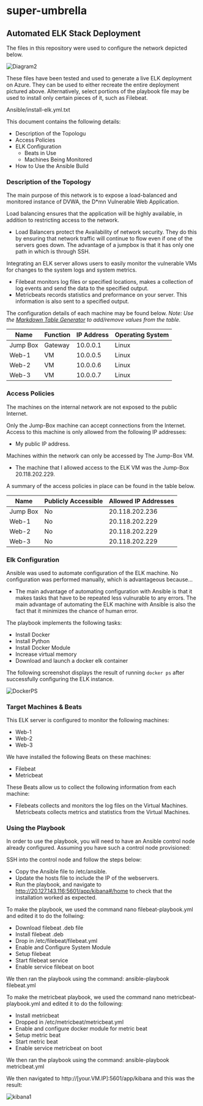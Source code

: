 # super-umbrella
## Automated ELK Stack Deployment

The files in this repository were used to configure the network depicted below.

![Diagram2](https://user-images.githubusercontent.com/90219947/147009106-6aec4e22-bd78-4c2c-83f6-b24c0179f049.PNG)


These files have been tested and used to generate a live ELK deployment on Azure. They can be used to either recreate the entire deployment pictured above. Alternatively, select portions of the playbook file may be used to install only certain pieces of it, such as Filebeat.

Ansible/install-elk.yml.txt

This document contains the following details:
- Description of the Topologu
- Access Policies
- ELK Configuration
  - Beats in Use
  - Machines Being Monitored
- How to Use the Ansible Build


### Description of the Topology

The main purpose of this network is to expose a load-balanced and monitored instance of DVWA, the D*mn Vulnerable Web Application.

Load balancing ensures that the application will be highly available, in addition to restricting access to the network.
- Load Balancers protect the Availability of network security. They do this by ensuring that network traffic will continue to flow even if one of the servers goes down. The advantage of a jumpbox is that it has only one path in which is through SSH.

Integrating an ELK server allows users to easily monitor the vulnerable VMs for changes to the system logs and system metrics.
- Filebeat monitors log files or specified locations, makes a collection of log events and send the data to the specified output.
- Metricbeats records statistics and preformance on your server. This information is also sent to a specified output.

The configuration details of each machine may be found below.
_Note: Use the [Markdown Table Generator](http://www.tablesgenerator.com/markdown_tables) to add/remove values from the table_.

| Name     | Function | IP Address | Operating System |
|----------|----------|------------|------------------|
| Jump Box | Gateway  | 10.0.0.1   | Linux            |
| Web-1     |   VM       |     10.0.0.5       |          Linux        |
| Web-2    |     VM     |   10.0.0.6         |           Linux       |
|  Web-3    |    VM      |       10.0.0.7     |          Linux        |

### Access Policies

The machines on the internal network are not exposed to the public Internet. 

Only the Jump-Box machine can accept connections from the Internet. Access to this machine is only allowed from the following IP addresses:
- My public IP address.

Machines within the network can only be accessed by The Jump-Box VM.
- The machine that I allowed access to the ELK VM was the Jump-Box 20.118.202.229.

A summary of the access policies in place can be found in the table below.

| Name     | Publicly Accessible | Allowed IP Addresses |
|----------|---------------------|----------------------|
| Jump Box |        No              |20.118.202.236  |
|   Web-1        |       No              | 20.118.202.229                     |
|      Web-2                 | No|20.118.202.229
Web-3|            No         |     20.118.202.229                 

### Elk Configuration

Ansible was used to automate configuration of the ELK machine. No configuration was performed manually, which is advantageous because...
- The main advantage of automating configuration with Ansible is that it makes tasks that have to be repeated less vulnurable to any errors. The main advantage of automating the ELK machine with Ansible is also the fact that it minimizes the chance of human error.

The playbook implements the following tasks:
- Install Docker
- Install Python
- Install Docker Module
- Increase virtual memory
- Download and launch a docker elk container

The following screenshot displays the result of running `docker ps` after successfully configuring the ELK instance.

![DockerPS](https://user-images.githubusercontent.com/90219947/147019978-4501e9af-07e6-43a9-932b-c13756f62f5b.PNG)

### Target Machines & Beats
This ELK server is configured to monitor the following machines:
- Web-1
- Web-2
- Web-3

We have installed the following Beats on these machines:
- Filebeat
- Metricbeat

These Beats allow us to collect the following information from each machine:
- Filebeats collects and monitors the log files on the Virtual Machines. Metricbeats collects metrics and statistics from the Virtual Machines. 

### Using the Playbook
In order to use the playbook, you will need to have an Ansible control node already configured. Assuming you have such a control node provisioned: 

SSH into the control node and follow the steps below:
- Copy the Ansible file to /etc/ansible.
- Update the hosts file to include the IP of the webservers.
- Run the playbook, and navigate to http://20.127.143.116:5601/app/kibana#/home to check that the installation worked as expected.




To make the playbook, we used the command nano filebeat-playbook.yml and edited it to do the follwing:
- Download filebeat .deb file
- Install filebeat .deb
- Drop in /etc/filebeat/filebeat.yml
- Enable and Configure System Module
- Setup filebeat
- Start filebeat service
- Enable service filebeat on boot

We then ran the playbook using the command: ansible-playbook filebeat.yml

To make the metricbeat playbook, we used the command nano metricbeat-playbook.yml and edited it to do the following:
- Install metricbeat
- Dropped in /etc/metricbeat/metricbeat.yml
- Enable and configure docker module for metric beat
- Setup metric beat
- Start metric beat
- Enable service metricbeat on boot

We then ran the playbook using the command: ansible-playbook metricbeat.yml

We then navigated to http://[your.VM.IP]:5601/app/kibana and this was the result:

![kibana1](https://user-images.githubusercontent.com/90219947/147156212-a217867e-7372-40f9-944d-e6a099c915bf.PNG)

